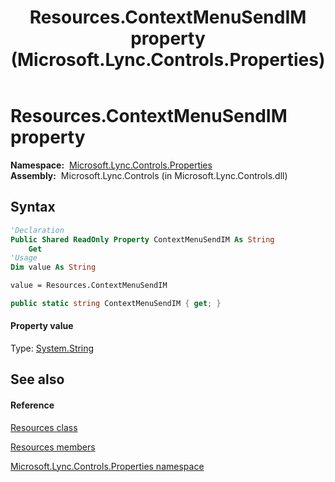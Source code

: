 ﻿---
title: Resources.ContextMenuSendIM property  (Microsoft.Lync.Controls.Properties)
TOCTitle: 'ContextMenuSendIM property '
ms:assetid: P:Microsoft.Lync.Controls.Properties.Resources.ContextMenuSendIM_DI_3_UC_OCS14MrefLyncWPF
ms:mtpsurl: https://msdn.microsoft.com/en-us/library/microsoft.lync.controls.properties.resources.contextmenusendim_di_3_uc_ocs14mreflyncwpf(v=office.15)
ms:contentKeyID: 48601090
ms.date: 07/28/2014
mtps_version: v=office.15
f1_keywords:
- Microsoft.Lync.Controls.Properties.Resources.ContextMenuSendIM
dev_langs:
- CSharp
- JScript
- VB
- other
---

# Resources.ContextMenuSendIM property

**Namespace:**  [Microsoft.Lync.Controls.Properties](microsoft-lync-controls-properties-namespace_1.md)  
**Assembly:**  Microsoft.Lync.Controls (in Microsoft.Lync.Controls.dll)

## Syntax

``` vb
'Declaration
Public Shared ReadOnly Property ContextMenuSendIM As String
    Get
'Usage
Dim value As String

value = Resources.ContextMenuSendIM
```

``` csharp
public static string ContextMenuSendIM { get; }
```

#### Property value

Type: [System.String](http://msdn2.microsoft.com/en-us/library/s1wwdcbf)  

## See also

#### Reference

[Resources class](resources-class-microsoft-lync-controls-properties_1.md)

[Resources members](resources-members-microsoft-lync-controls-properties_1.md)

[Microsoft.Lync.Controls.Properties namespace](microsoft-lync-controls-properties-namespace_1.md)

